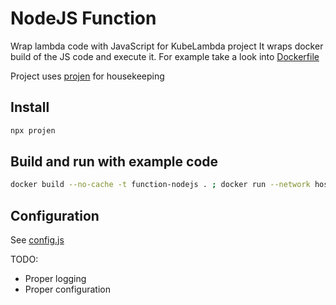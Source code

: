 # NodeJS Function

Wrap lambda code with JavaScript for KubeLambda project
It wraps docker build of the JS code and execute it. For example take a look into [Dockerfile](./example/example_lambda/Dockerfile)

Project uses [projen](./.projenrc.js) for housekeeping

## Install

```sh
npx projen
```

## Build and run with example code

```sh
docker build --no-cache -t function-nodejs . ; docker run --network host --rm -it $(docker build -q example/example_lambda/)
```

## Configuration

See [config.js](./wrapper/config.js)

TODO: 
- Proper logging
- Proper configuration
